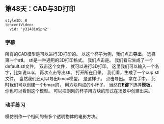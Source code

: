 ## 第48天：CAD与3D打印
 

```@TencentVideo
styleID: 0
tencentVideo:
  vid: 'y3148in5pn2'

```




### 字幕

所有的CAD模型是可以进行3D打印的。
以这个杯子为例，我们点击**导出**。
选择第一个**stl**。
stl是一种通用的3D打印格式。
我们点击是。
我们看它生成了一个default.stl文件。
双击这个文件，
就可以进行3D打印。
这里我们可以输入一个名字，比如说cup。
再次点击导出stl。
打开所在目录。
我们看，生成了一个cup.stl文件。
当然我们还可以导出bmax模型。
是这样子。
点击导出。
拿在手中。
此时我们可以创建一个bmax的，
用方块构成的小杯子。
当然在**E键**下选择**模板**，
你也可以看到这个模型。
可以把刚刚的杯子用方块的形式在场景中创建出来。

### 动手练习
模仿制作一个相同的有多个透明物体的电影方块。
